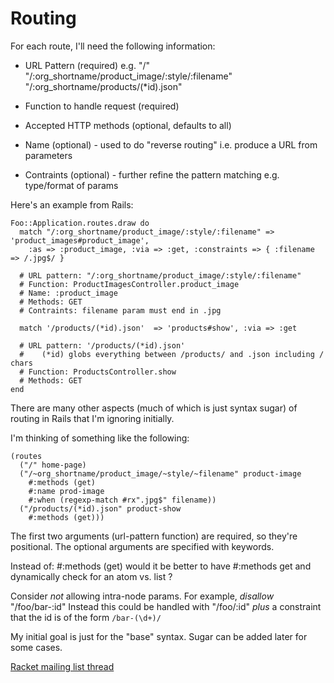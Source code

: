 # Routing
For each route, I'll need the following information:

* URL Pattern (required) e.g.
  "/"
  "/:org_shortname/product_image/:style/:filename"
  "/:org_shortname/products/(*id).json"

* Function to handle request (required)

* Accepted HTTP methods (optional, defaults to all)

* Name (optional) - used to do "reverse routing" i.e. produce a URL from parameters

* Contraints (optional) - further refine the pattern matching e.g. type/format of params

Here's an example from Rails:

```
Foo::Application.routes.draw do
  match "/:org_shortname/product_image/:style/:filename" => 'product_images#product_image',
    :as => :product_image, :via => :get, :constraints => { :filename => /.jpg$/ }

  # URL pattern: "/:org_shortname/product_image/:style/:filename"
  # Function: ProductImagesController.product_image
  # Name: :product_image
  # Methods: GET
  # Contraints: filename param must end in .jpg

  match '/products/(*id).json'  => 'products#show', :via => :get

  # URL pattern: '/products/(*id).json'
  #    (*id) globs everything between /products/ and .json including / chars
  # Function: ProductsController.show
  # Methods: GET
end
```

There are many other aspects (much of which is just syntax sugar) of routing in Rails that I'm ignoring initially.

I'm thinking of something like the following:

```
(routes
  ("/" home-page)
  ("/~org_shortname/product_image/~style/~filename" product-image
    #:methods (get)
    #:name prod-image
    #:when (regexp-match #rx".jpg$" filename))
  ("/products/(*id).json" product-show
    #:methods (get)))
```

The first two arguments (url-pattern function) are required, so they're positional. The optional arguments are specified with keywords.

Instead of:  #:methods (get)    would it be better to have  #:methods get  and dynamically check for an atom vs. list ?

Consider *not* allowing intra-node params. For example, *disallow* "/foo/bar-:id" Instead this could be handled with "/foo/:id" *plus* a constraint that the id is of the form `/bar-(\d+)/`

My initial goal is just for the "base" syntax. Sugar can be added later for some cases.

[Racket mailing list thread](https://groups.google.com/forum/?hl=en#!topic/racket-users/wZ07AM8SBuw)
